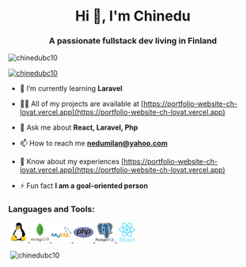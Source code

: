 <h1 align="center">Hi 👋, I'm Chinedu</h1>
<h3 align="center">A passionate fullstack dev living in Finland</h3>

<p align="left"> <img src="https://komarev.com/ghpvc/?username=chinedubc10&label=Profile%20views&color=0e75b6&style=flat" alt="chinedubc10" /> </p>

<p align="left"> <a href="https://github.com/ryo-ma/github-profile-trophy"><img src="https://github-profile-trophy.vercel.app/?username=chinedubc10" alt="chinedubc10" /></a> </p>

- 🌱 I’m currently learning **Laravel**

- 👨‍💻 All of my projects are available at [https://portfolio-website-ch-lovat.vercel.app](https://portfolio-website-ch-lovat.vercel.app)

- 💬 Ask me about **React, Laravel, Php**

- 📫 How to reach me **nedumilan@yahoo.com**

- 📄 Know about my experiences [https://portfolio-website-ch-lovat.vercel.app](https://portfolio-website-ch-lovat.vercel.app)

- ⚡ Fun fact **I am a goal-oriented person**

<h3 align="left">Languages and Tools:</h3>
<p align="left"> <a href="https://www.linux.org/" target="_blank" rel="noreferrer"> <img src="https://raw.githubusercontent.com/devicons/devicon/master/icons/linux/linux-original.svg" alt="linux" width="40" height="40"/> </a> <a href="https://www.mongodb.com/" target="_blank" rel="noreferrer"> <img src="https://raw.githubusercontent.com/devicons/devicon/master/icons/mongodb/mongodb-original-wordmark.svg" alt="mongodb" width="40" height="40"/> </a> <a href="https://www.mysql.com/" target="_blank" rel="noreferrer"> <img src="https://raw.githubusercontent.com/devicons/devicon/master/icons/mysql/mysql-original-wordmark.svg" alt="mysql" width="40" height="40"/> </a> <a href="https://www.php.net" target="_blank" rel="noreferrer"> <img src="https://raw.githubusercontent.com/devicons/devicon/master/icons/php/php-original.svg" alt="php" width="40" height="40"/> </a> <a href="https://www.postgresql.org" target="_blank" rel="noreferrer"> <img src="https://raw.githubusercontent.com/devicons/devicon/master/icons/postgresql/postgresql-original-wordmark.svg" alt="postgresql" width="40" height="40"/> </a> <a href="https://reactjs.org/" target="_blank" rel="noreferrer"> <img src="https://raw.githubusercontent.com/devicons/devicon/master/icons/react/react-original-wordmark.svg" alt="react" width="40" height="40"/> </a> </p>

<p>&nbsp;<img align="center" src="https://github-readme-stats.vercel.app/api?username=chinedubc10&show_icons=true&locale=en" alt="chinedubc10" /></p>
